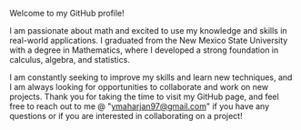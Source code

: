 Welcome to my GitHub profile! 

I am passionate about math and excited to use my knowledge and skills in real-world applications. I graduated from the New Mexico State University with a degree in Mathematics, where I developed a strong foundation in calculus, algebra, and statistics.

I am constantly seeking to improve my skills and learn new techniques, and I am always looking for opportunities to collaborate and work on new projects. Thank you for taking the time to visit my GitHub page, and feel free to reach out to me @ "ymaharjan97@gmail.com" if you have any questions or if you are interested in collaborating on a project!


<!---
ymaharja/ymaharja is a ✨ special ✨ repository because its `README.md` (this file) appears on your GitHub profile.
You can click the Preview link to take a look at your changes.
--->
